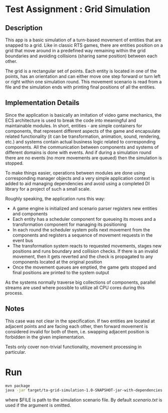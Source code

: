 # Test Assignment : Grid Simulation

## Description

This app is a basic simulation of a turn-based movement of entities that are
snapped to a grid. Like in classic RTS games, there are entities position on
a grid that move around in a predefined way remaining within the grid boundaries
and avoiding collisions (sharing same position) between each other.

The grid is a rectangular set of points. Each entity is located in one of
the points, has an orientation and can either move one step forward or turn
left or right within one simulation round. This movement scenario is read from
a file and the simulation ends with printing final positions of all the entities.

## Implementation Details

Since the application is basically an imitation of video game mechanics, the
ECS architecture is used to break the code into meaningful and maintainable
modules. In short, entities - are simple containers for components,
that represent different aspects of the game and encapsulate related functionality
(it can be transformation, animation, sound, rendering, etc.) and systems contain
actual business logic related to corresponding components. All the communication
between components and systems of different domains is done with events. And
if during a simulation round there are no events (no more movements are queued)
then the simulation is stopped.

To make things easier, operations between modules are done using corresponding
manager objects and a very simple application context is added to aid managing
dependencies and avoid using a completed DI library for a project of such a
small scale.

Roughly speaking, the application runs this way:
- A game engine is initialized and scenario parser registers new entities and
components
- Each entity has a scheduler component for queueing its moves and
a transformation component for managing its positioning
- In each round the scheduler system polls next movement from the components 
and registers a sequence of movement requests in the event bus
- The transformation system reacts to requested movements, stages new positions
and runs boundary and collision checks. If there is an invalid movement, then
it gets reverted and the check is propagated to any components located at the
original position
- Once the movement queues are emptied, the game gets stopped and final positions
are printed to the system output

As the systems normally traverse big collections of components, parallel streams
are used where possible to utilize all CPU cores during this process.

## Notes

This case was not clear in the specification. If two entities are located at
adjacent points and are facing each other, then forward movement is considered
invalid for both of them, i.e. swapping adjacent position is forbidden in
the given implementation. 

Tests only cover non-trivial functionality, movement processing in particular.

# Run

```bash
mvn package
java -jar target/ta-grid-simulation-1.0-SNAPSHOT-jar-with-dependencies.jar $FILE
```

where $FILE is path to the simulation scenario file.
By default _scenario.txt_ is used if the argument is omitted.
